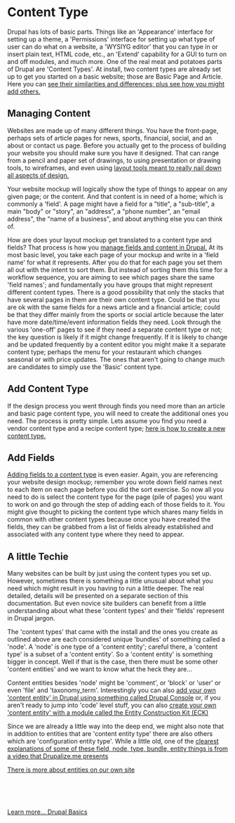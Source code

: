 
# Content Type

Drupal has lots of basic parts.  Things like an 'Appearance' interface for setting up a theme, a 'Permissions' interface for setting up what type of user can do what on a website, a 'WYSIYG editor' that you can type in or insert plain text, HTML code, etc., an 'Extend' capability for a GUI to turn on and off modules, and much more.  One of the real meat and potatoes parts of Drupal are 'Content Types'.  At install,  two content types are already set up to get you started on a basic website; those are Basic Page and Article.  Here you can [see their similarities and differences; plus see how you might add others.](https://www.youtube.com/watch?v=MZu12T6493w)

## Managing Content

Websites are made up of many different things.  You have the front-page, perhaps sets of article pages for news, sports, financial, social, and an about or contact us page.   Before you actually get to the process of building your website you should make sure you have it designed.  That can range from a pencil and paper set of drawings, to using presentation or drawing tools, to wireframes, and even using [layout tools meant to really nail down all aspects of design.](../chapters.md#layout)

Your website mockup will logically show the type of things to appear on any given page; or the content.  And that content is in need of a home; which is commonly a 'field'.   A page might have a field for a "title", a "sub-title", a main "body" or "story", an "address", a "phone number", an "email address", the "name of a business", and about anything else you can think of.

How are does your layout mockup get translated to a content type and fields?  That process is how you [manage fields and content in Drupal.](https://www.webwash.net/courses/managing-fields-and-content-types-in-drupal/)  At its most basic level, you take each page of your mockup and write in a 'field name' for what it represents.  After you do that for each page you set them all out with the intent to sort them.  But instead of sorting them this time for a workflow sequence, you are aiming to see which pages share the same 'field names'; and fundamentally you have groups that might represent different content types.  There is a good possibility that only the stacks that have several pages in them are their own content type.  Could be that you are ok with the same fields for a news article and a financial article; could be that they differ mainly from the sports or social article because the later have more date/time/event information fields they need.   Look through the various 'one-off' pages to see if they need a separate content type or not; the key question is likely if it might change frequently.  If it is likely to change and be updated frequently by a content editor you might make it a separate content type; perhaps the menu for your restaurant which changes seasonal or with price updates.  The ones that aren't going to change much are candidates to simply use the 'Basic' content type.


## Add Content Type

If the design process you went through finds you need more than an article and basic page content type, you will need to create the additional ones you need.  The process is pretty simple.  Lets assume you find you need a vendor content type and a recipe content type; [here is how to create a new content type.](https://www.youtube.com/watch?v=vyvqiaaGM1k)

## Add Fields

[Adding fields to a content type](https://www.youtube.com/watch?v=CZpfR9WbVcQ) is even easier.  Again, you are referencing your website design mockup; remember you wrote down field names next to each item on each page before you did the sort exercise.  So now all you need to do is select the content type for the page (pile of pages) you want to work on and go through the step of adding each of those fields to it.  You might give thought to picking the content type which shares many fields in common with other content types because once you have created the fields, they can be grabbed from a list of fields already established and associated with any content type where they need to appear.

## A little Techie

Many websites can be built by just using the content types you set up.  However, sometimes there is something a little unusual about what you need which might result in you having to run a little deeper.  The real detailed, details will be presented on a separate section of this documentation.  But even novice site builders can benefit from a little understanding about what these 'content types' and their 'fields' represent in Drupal jargon.

The 'content types' that came with the install and the ones you create as outlined above are each considered unique 'bundles' of something called a 'node'.   A 'node' is one type of a 'content entity'; careful there, a 'content type' is a subset of a 'content entity'.  So a 'content entity' is something bigger in concept.  Well if that is the case, then there must be some other 'content entities' and we want to know what the heck they are…

Content entities besides 'node' might be 'comment', or 'block' or 'user' or even 'file' and 'taxonomy_term'.  Interestingly you can also [add your own 'content entity' in Drupal using something called Drupal Console](https://www.youtube.com/watch?v=leodwoFUm54) or, if you aren't ready to jump into 'code' level stuff, you can also [create your own 'content entity' with a module called the Entity Construction Kit (ECK)](https://www.youtube.com/watch?v=9eDyAWE5WHw)

Since we are already a little way into the deep end, we might also note that in addition to entities that are 'content entity type' there are also others which are 'configuration entity type'.  While a little old, one of the [clearest explanations of some of these field, node, type, bundle, entity things is from a video that Drupalize.me presents](https://www.youtube.com/watch?v=coephBu07Ks)

[There is more about entities on our own site](../book/archandentities.md)


<br>
<br>
<br>

[Learn more... Drupal Basics](../chapters.md#drupal-basics)
